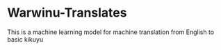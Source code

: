 # Warwinu-Translates
This is a machine learning model for machine translation from English to basic kikuyu
